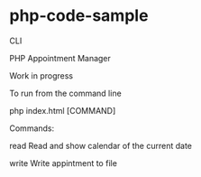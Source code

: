 # php-code-sample
CLI

PHP Appointment Manager

Work in progress

To run from the command line

php index.html [COMMAND]

Commands:

read Read and show calendar of the current date

write Write appintment to file
